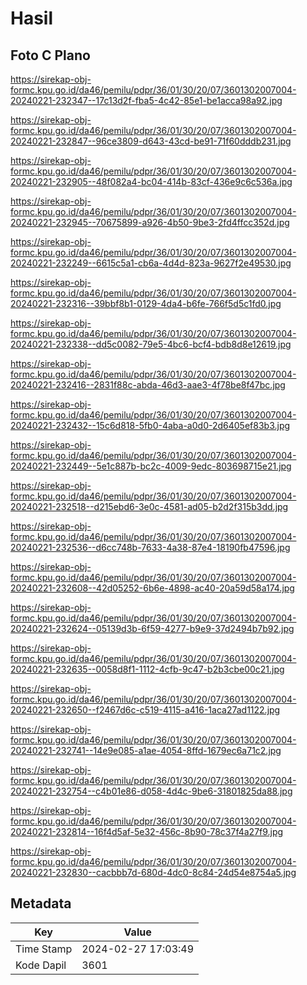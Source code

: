 # Hasil

## Foto C Plano

https://sirekap-obj-formc.kpu.go.id/da46/pemilu/pdpr/36/01/30/20/07/3601302007004-20240221-232347--17c13d2f-fba5-4c42-85e1-be1acca98a92.jpg

https://sirekap-obj-formc.kpu.go.id/da46/pemilu/pdpr/36/01/30/20/07/3601302007004-20240221-232847--96ce3809-d643-43cd-be91-71f60dddb231.jpg

https://sirekap-obj-formc.kpu.go.id/da46/pemilu/pdpr/36/01/30/20/07/3601302007004-20240221-232905--48f082a4-bc04-414b-83cf-436e9c6c536a.jpg

https://sirekap-obj-formc.kpu.go.id/da46/pemilu/pdpr/36/01/30/20/07/3601302007004-20240221-232945--70675899-a926-4b50-9be3-2fd4ffcc352d.jpg

https://sirekap-obj-formc.kpu.go.id/da46/pemilu/pdpr/36/01/30/20/07/3601302007004-20240221-232249--6615c5a1-cb6a-4d4d-823a-9627f2e49530.jpg

https://sirekap-obj-formc.kpu.go.id/da46/pemilu/pdpr/36/01/30/20/07/3601302007004-20240221-232316--39bbf8b1-0129-4da4-b6fe-766f5d5c1fd0.jpg

https://sirekap-obj-formc.kpu.go.id/da46/pemilu/pdpr/36/01/30/20/07/3601302007004-20240221-232338--dd5c0082-79e5-4bc6-bcf4-bdb8d8e12619.jpg

https://sirekap-obj-formc.kpu.go.id/da46/pemilu/pdpr/36/01/30/20/07/3601302007004-20240221-232416--2831f88c-abda-46d3-aae3-4f78be8f47bc.jpg

https://sirekap-obj-formc.kpu.go.id/da46/pemilu/pdpr/36/01/30/20/07/3601302007004-20240221-232432--15c6d818-5fb0-4aba-a0d0-2d6405ef83b3.jpg

https://sirekap-obj-formc.kpu.go.id/da46/pemilu/pdpr/36/01/30/20/07/3601302007004-20240221-232449--5e1c887b-bc2c-4009-9edc-803698715e21.jpg

https://sirekap-obj-formc.kpu.go.id/da46/pemilu/pdpr/36/01/30/20/07/3601302007004-20240221-232518--d215ebd6-3e0c-4581-ad05-b2d2f315b3dd.jpg

https://sirekap-obj-formc.kpu.go.id/da46/pemilu/pdpr/36/01/30/20/07/3601302007004-20240221-232536--d6cc748b-7633-4a38-87e4-18190fb47596.jpg

https://sirekap-obj-formc.kpu.go.id/da46/pemilu/pdpr/36/01/30/20/07/3601302007004-20240221-232608--42d05252-6b6e-4898-ac40-20a59d58a174.jpg

https://sirekap-obj-formc.kpu.go.id/da46/pemilu/pdpr/36/01/30/20/07/3601302007004-20240221-232624--05139d3b-6f59-4277-b9e9-37d2494b7b92.jpg

https://sirekap-obj-formc.kpu.go.id/da46/pemilu/pdpr/36/01/30/20/07/3601302007004-20240221-232635--0058d8f1-1112-4cfb-9c47-b2b3cbe00c21.jpg

https://sirekap-obj-formc.kpu.go.id/da46/pemilu/pdpr/36/01/30/20/07/3601302007004-20240221-232650--f2467d6c-c519-4115-a416-1aca27ad1122.jpg

https://sirekap-obj-formc.kpu.go.id/da46/pemilu/pdpr/36/01/30/20/07/3601302007004-20240221-232741--14e9e085-a1ae-4054-8ffd-1679ec6a71c2.jpg

https://sirekap-obj-formc.kpu.go.id/da46/pemilu/pdpr/36/01/30/20/07/3601302007004-20240221-232754--c4b01e86-d058-4d4c-9be6-31801825da88.jpg

https://sirekap-obj-formc.kpu.go.id/da46/pemilu/pdpr/36/01/30/20/07/3601302007004-20240221-232814--16f4d5af-5e32-456c-8b90-78c37f4a27f9.jpg

https://sirekap-obj-formc.kpu.go.id/da46/pemilu/pdpr/36/01/30/20/07/3601302007004-20240221-232830--cacbbb7d-680d-4dc0-8c84-24d54e8754a5.jpg


## Metadata

| Key        | Value               |
| ---------- | ------------------- |
| Time Stamp | 2024-02-27 17:03:49 |
| Kode Dapil | 3601                |



